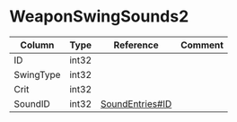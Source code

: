 # WeaponSwingSounds2

| Column | Type | Reference | Comment |
|--------|------|-----------|---------|
|ID|int32|||
|SwingType|int32|||
|Crit|int32|||
|SoundID|int32|[SoundEntries#ID](SoundEntries.md)||
